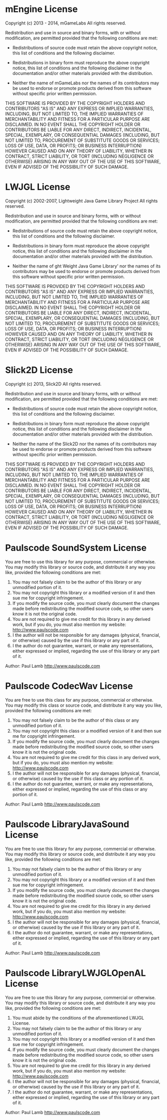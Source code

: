 mEngine License
=====

Copyright (c) 2013 - 2014, mGameLabs
All rights reserved.

Redistribution and use in source and binary forms, with or without modification,
are permitted provided that the following conditions are met:

* Redistributions of source code must retain the above copyright notice, this
  list of conditions and the following disclaimer.

* Redistributions in binary form must reproduce the above copyright notice, this
  list of conditions and the following disclaimer in the documentation and/or
  other materials provided with the distribution.

* Neither the name of mGameLabs nor the names of its
  contributors may be used to endorse or promote products derived from
  this software without specific prior written permission.

THIS SOFTWARE IS PROVIDED BY THE COPYRIGHT HOLDERS AND CONTRIBUTORS "AS IS" AND
ANY EXPRESS OR IMPLIED WARRANTIES, INCLUDING, BUT NOT LIMITED TO, THE IMPLIED
WARRANTIES OF MERCHANTABILITY AND FITNESS FOR A PARTICULAR PURPOSE ARE
DISCLAIMED. IN NO EVENT SHALL THE COPYRIGHT HOLDER OR CONTRIBUTORS BE LIABLE FOR
ANY DIRECT, INDIRECT, INCIDENTAL, SPECIAL, EXEMPLARY, OR CONSEQUENTIAL DAMAGES
(INCLUDING, BUT NOT LIMITED TO, PROCUREMENT OF SUBSTITUTE GOODS OR SERVICES;
LOSS OF USE, DATA, OR PROFITS; OR BUSINESS INTERRUPTION) HOWEVER CAUSED AND ON
ANY THEORY OF LIABILITY, WHETHER IN CONTRACT, STRICT LIABILITY, OR TORT
(INCLUDING NEGLIGENCE OR OTHERWISE) ARISING IN ANY WAY OUT OF THE USE OF THIS
SOFTWARE, EVEN IF ADVISED OF THE POSSIBILITY OF SUCH DAMAGE.



LWJGL License
=====

Copyright (c) 2002-2007, Lightweight Java Game Library Project
All rights reserved.

Redistribution and use in source and binary forms, with or without modification,
are permitted provided that the following conditions are met:

* Redistributions of source code must retain the above copyright notice, this
  list of conditions and the following disclaimer.

* Redistributions in binary form must reproduce the above copyright notice, this
  list of conditions and the following disclaimer in the documentation and/or
  other materials provided with the distribution.

* Neither the name of ght Weight Java Game Library' nor the names of its
  contributors may be used to endorse or promote products derived from
  this software without specific prior written permission.

THIS SOFTWARE IS PROVIDED BY THE COPYRIGHT HOLDERS AND CONTRIBUTORS "AS IS" AND
ANY EXPRESS OR IMPLIED WARRANTIES, INCLUDING, BUT NOT LIMITED TO, THE IMPLIED
WARRANTIES OF MERCHANTABILITY AND FITNESS FOR A PARTICULAR PURPOSE ARE
DISCLAIMED. IN NO EVENT SHALL THE COPYRIGHT HOLDER OR CONTRIBUTORS BE LIABLE FOR
ANY DIRECT, INDIRECT, INCIDENTAL, SPECIAL, EXEMPLARY, OR CONSEQUENTIAL DAMAGES
(INCLUDING, BUT NOT LIMITED TO, PROCUREMENT OF SUBSTITUTE GOODS OR SERVICES;
LOSS OF USE, DATA, OR PROFITS; OR BUSINESS INTERRUPTION) HOWEVER CAUSED AND ON
ANY THEORY OF LIABILITY, WHETHER IN CONTRACT, STRICT LIABILITY, OR TORT
(INCLUDING NEGLIGENCE OR OTHERWISE) ARISING IN ANY WAY OUT OF THE USE OF THIS
SOFTWARE, EVEN IF ADVISED OF THE POSSIBILITY OF SUCH DAMAGE.



Slick2D License
=====

Copyright (c) 2013, Slick2D
All rights reserved.

Redistribution and use in source and binary forms, with or without modification,
are permitted provided that the following conditions are met:

* Redistributions of source code must retain the above copyright notice, this
  list of conditions and the following disclaimer.

* Redistributions in binary form must reproduce the above copyright notice, this
  list of conditions and the following disclaimer in the documentation and/or
  other materials provided with the distribution.

* Neither the name of the Slick2D nor the names of its
  contributors may be used to endorse or promote products derived from
  this software without specific prior written permission.

THIS SOFTWARE IS PROVIDED BY THE COPYRIGHT HOLDERS AND CONTRIBUTORS "AS IS" AND
ANY EXPRESS OR IMPLIED WARRANTIES, INCLUDING, BUT NOT LIMITED TO, THE IMPLIED
WARRANTIES OF MERCHANTABILITY AND FITNESS FOR A PARTICULAR PURPOSE ARE
DISCLAIMED. IN NO EVENT SHALL THE COPYRIGHT HOLDER OR CONTRIBUTORS BE LIABLE FOR
ANY DIRECT, INDIRECT, INCIDENTAL, SPECIAL, EXEMPLARY, OR CONSEQUENTIAL DAMAGES
(INCLUDING, BUT NOT LIMITED TO, PROCUREMENT OF SUBSTITUTE GOODS OR SERVICES;
LOSS OF USE, DATA, OR PROFITS; OR BUSINESS INTERRUPTION) HOWEVER CAUSED AND ON
ANY THEORY OF LIABILITY, WHETHER IN CONTRACT, STRICT LIABILITY, OR TORT
(INCLUDING NEGLIGENCE OR OTHERWISE) ARISING IN ANY WAY OUT OF THE USE OF THIS
SOFTWARE, EVEN IF ADVISED OF THE POSSIBILITY OF SUCH DAMAGE.

Paulscode SoundSystem License
=====

You are free to use this library for any purpose, commercial or otherwise.
You may modify this library or source code, and distribute it any way you
like, provided the following conditions are met:

1) You may not falsely claim to be the author of this library or any
   unmodified portion of it.
2) You may not copyright this library or a modified version of it and then
   sue me for copyright infringement.
3) If you modify the source code, you must clearly document the changes
   made before redistributing the modified source code, so other users know
   it is not the original code.
4) You are not required to give me credit for this library in any derived
   work, but if you do, you must also mention my website:
   http://www.paulscode.com
5) I the author will not be responsible for any damages (physical,
   financial, or otherwise) caused by the use if this library or any part
   of it.
6) I the author do not guarantee, warrant, or make any representations,
   either expressed or implied, regarding the use of this library or any
   part of it.

Author: Paul Lamb
http://www.paulscode.com

Paulscode CodecWav License
=====

You are free to use this class for any purpose, commercial or otherwise.
You may modify this class or source code, and distribute it any way you
like, provided the following conditions are met:

1) You may not falsely claim to be the author of this class or any
   unmodified portion of it.
2) You may not copyright this class or a modified version of it and then
   sue me for copyright infringement.
3) If you modify the source code, you must clearly document the changes
   made before redistributing the modified source code, so other users know
   it is not the original code.
4) You are not required to give me credit for this class in any derived
   work, but if you do, you must also mention my website:
   http://www.paulscode.com
5) I the author will not be responsible for any damages (physical,
   financial, or otherwise) caused by the use if this class or any
   portion of it.
6) I the author do not guarantee, warrant, or make any representations,
   either expressed or implied, regarding the use of this class or any
   portion of it.

Author: Paul Lamb
http://www.paulscode.com

Paulscode LibraryJavaSound License
=====

You are free to use this library for any purpose, commercial or otherwise.
You may modify this library or source code, and distribute it any way you
like, provided the following conditions are met:

1) You may not falsely claim to be the author of this library or any
   unmodified portion of it.
2) You may not copyright this library or a modified version of it and then
   sue me for copyright infringement.
3) If you modify the source code, you must clearly document the changes
   made before redistributing the modified source code, so other users know
   it is not the original code.
4) You are not required to give me credit for this library in any derived
   work, but if you do, you must also mention my website:
   http://www.paulscode.com
5) I the author will not be responsible for any damages (physical,
   financial, or otherwise) caused by the use if this library or any part
   of it.
6) I the author do not guarantee, warrant, or make any representations,
   either expressed or implied, regarding the use of this library or any
   part of it.

Author: Paul Lamb
http://www.paulscode.com

Paulscode LibraryLWJGLOpenAL License
=====

You are free to use this library for any purpose, commercial or otherwise.
You may modify this library or source code, and distribute it any way you
like, provided the following conditions are met:

1) You must abide by the conditions of the aforementioned LWJGL License.
2) You may not falsely claim to be the author of this library or any
   unmodified portion of it.
3) You may not copyright this library or a modified version of it and then
   sue me for copyright infringement.
4) If you modify the source code, you must clearly document the changes
   made before redistributing the modified source code, so other users know
   it is not the original code.
5) You are not required to give me credit for this library in any derived
   work, but if you do, you must also mention my website:
   http://www.paulscode.com
6) I the author will not be responsible for any damages (physical,
   financial, or otherwise) caused by the use if this library or any part
   of it.
7) I the author do not guarantee, warrant, or make any representations,
   either expressed or implied, regarding the use of this library or any
   part of it.

Author: Paul Lamb
http://www.paulscode.com